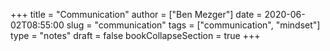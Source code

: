+++
title = "Communication"
author = ["Ben Mezger"]
date = 2020-06-02T08:55:00
slug = "communication"
tags = ["communication", "mindset"]
type = "notes"
draft = false
bookCollapseSection = true
+++

